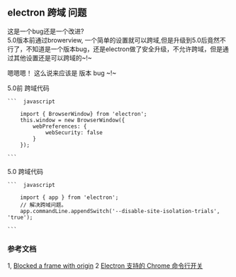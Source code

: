 ## electron 跨域 问题

 这是一个bug还是一个改进?   
 5.0版本前通过browerview, 一个简单的设置就可以跨域,但是升级到5.0后竟然不行了，不知道是一个版本bug，还是electron做了安全升级，不允许跨域，但是通过其他设置还是可以跨域的~!~   

 嗯嗯嗯！ 这么说来应该是 版本 bug ~!~

 5.0前 跨域代码

    ```  javascript

        import { BrowserWindow} from 'electron';
        this.window = new BrowserWindow({
            webPreferences: {            
                webSecurity: false
            }
        });

    ```

    
 5.0 跨域代码

    ```  javascript

        import { app } from 'electron';
        // 解决跨域问题。
        app.commandLine.appendSwitch('--disable-site-isolation-trials', 'true');

    ```

### 参考文档
1, [Blocked a frame with origin](https://stackoverflow.com/questions/55898000/blocked-a-frame-with-origin-file-from-accessing-a-cross-origin-frame)
2 [Electron 支持的 Chrome 命令行开关](https://www.w3cschool.cn/electronmanual/82vz1ql9.html)
